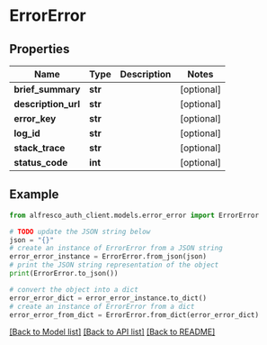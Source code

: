 # ErrorError


## Properties

Name | Type | Description | Notes
------------ | ------------- | ------------- | -------------
**brief_summary** | **str** |  | [optional] 
**description_url** | **str** |  | [optional] 
**error_key** | **str** |  | [optional] 
**log_id** | **str** |  | [optional] 
**stack_trace** | **str** |  | [optional] 
**status_code** | **int** |  | [optional] 

## Example

```python
from alfresco_auth_client.models.error_error import ErrorError

# TODO update the JSON string below
json = "{}"
# create an instance of ErrorError from a JSON string
error_error_instance = ErrorError.from_json(json)
# print the JSON string representation of the object
print(ErrorError.to_json())

# convert the object into a dict
error_error_dict = error_error_instance.to_dict()
# create an instance of ErrorError from a dict
error_error_from_dict = ErrorError.from_dict(error_error_dict)
```
[[Back to Model list]](../README.md#documentation-for-models) [[Back to API list]](../README.md#documentation-for-api-endpoints) [[Back to README]](../README.md)


